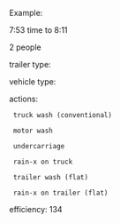 Example: 

 7:53 time to 8:11
 
 2 people
 
 trailer type:
 
 vehicle type:
 
 actions:
 
     truck wash (conventional)
     
     motor wash
     
     undercarriage
     
     rain-x on truck
     
     trailer wash (flat)
     
     rain-x on trailer (flat)
 
 
  efficiency: 134
  
   
  

